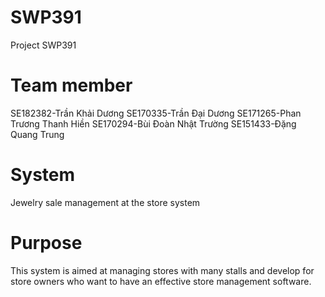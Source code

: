 # SWP391
Project SWP391
# Team member
SE182382-Trần Khải Dương
SE170335-Trần Đại Dương
SE171265-Phan Trương Thanh Hiền
SE170294-Bùi Đoàn Nhật Trường
SE151433-Đặng Quang Trung
# System
Jewelry sale management at the store system
# Purpose
This system is aimed at managing stores with many stalls and develop for store owners who want to have an effective store management software.
